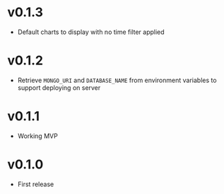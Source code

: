 # v0.1.3
- Default charts to display with no time filter applied
# v0.1.2
- Retrieve `MONGO_URI` and `DATABASE_NAME` from environment variables to
  support deploying on server
# v0.1.1
- Working MVP
# v0.1.0
- First release